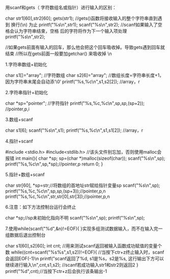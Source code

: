 用scanf和gets（ 字符数组名或指针）进行输入的区别：


char str1[60],str2[60];
gets(str1);                 //gets()函数将接收输入的整个字符串直到遇到 换行(\n) 为止
printf("%s\n",str1);
scanf("%s\n",str2);         //scanf如果输入了空格会认为字符串结束，空格 后的字符将作为下一个输入项处理
printf("%s\n",str2);

//如果gets前面有输入的回车，那么他会把这个回车吸收掉。导致gets遇到回车就结束
//所以在gets前面一般要加getchar() 来吸收掉 \n

1.字符串数组+初始化

char s1[]="array";  //字符数组
char s2[6]="array";  //数组长度=字符串长度+1，因为字符串末尾会自动添‘\0‘
printf("%s,%c\n",s1,s2[2]);  //array，r

2.字符串指针+初始化

char *sp="pointer";  //字符指针
printf("%s,%c,%c\n",sp,*sp,*(sp+2));  //pointer,p,i

3.数组+scanf

char s1[6];
scanf("%s\n",s1);
printf("%s,%c\n",s1,s1[2]);  //array，r

4.指针+scanf

#include <stdio.h>
#include<stdlib.h>   //该头文件别忘加，否则使用malloc会报错
int main(){
char *sp;
sp=(char *)malloc(sizeof(char));
scanf("%s\n",sp);
printf("%s,%c\n",sp,*sp);//pointer,p
return 0;
}

5.指针+数组+scanf

char str[60], *sp=str;//将数组的首地址str赋给指针变量sp
scanf("%s\n",sp);
printf("%s,%c,%c\n",sp,*sp,*(sp+3));//pointer,p,n
printf("%s,%c,%c\n",str,str[0],str[3]);//pointer,p,n

6.注意：如下方法控制台运行会终止

char *sp;//sp未初始化指向不明
scanf("%s\n",sp);
printf("%s\n",sp);

7.使用while(scanf("%d",&n)!=EOF){ }实现多组测试数据输入，而不在输入完一组数据后退出控制台

char s1[60],s2[60];
int cnt; //用来测试scanf返回被输入函数成功赋值的变量个数
while((cnt=scanf("%s%s",s1,s2))!=EOF){  //当按下ctr+z终止输入时，scanf会返回EOF(-1)\n
printf("scanf返回了%d, s1是%s，s2是%s, 这行输出下方可以继续进行输入\n",cnt,s1,s2);
//scanf若成功输入str1和str2则返回2
}
printf("%d",cnt);//当按下ctr+z后会执行该条输出-1